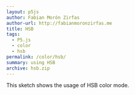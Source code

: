 ```yaml
---  
layout: p5js
author: Fabian Morón Zirfas
author-url: http://fabianmoronzirfas.me
title: HSB
tags: 
  - P5.js
  - color
  - hsb
permalink: /color/hsb/
summary: using HSB
archive: hsb.zip
---  
```


This sketch shows the usage of HSB color mode.